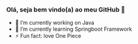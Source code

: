 ### Olá, seja bem vindo(a) ao meu GitHub 👋


- 🔭 I’m currently working on Java 
- 🌱 I’m currently learning Springboot Framework
- ⚡ Fun fact: love One Piece
